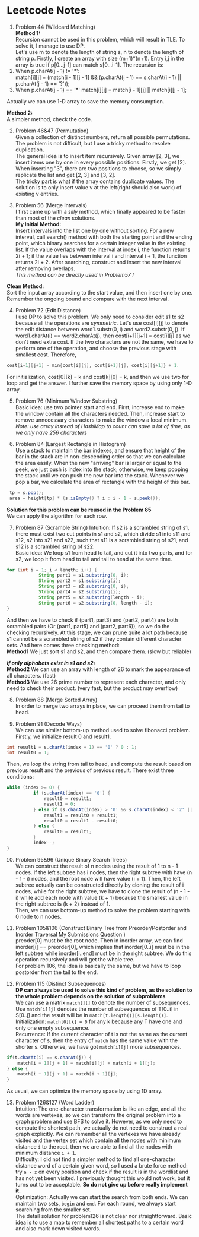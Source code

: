 # Leetcode Notes
1. Problem 44 (Wildcard Matching)  
  **Method 1:**  
  Recursion cannot be used in this problem, which will result in TLE. To solve it, I manage to use DP.  
  Let's use m to denote the length of string s, n to denote the length of string p.
  Firstly, I create an array with size (m+1)*(n+1). Entry i,j in the array is true if p[0...j-1] can match s[0...i-1].
  The recursion is:  
  1.  When p.charAt(j - 1) != '*':  
    match[i][j] = (match[i - 1][j - 1] && (p.charAt(j - 1) == s.charAt(i - 1) || p.charAt(j - 1) == '?'));
  2.  When p.charAt(j - 1) == '*'
    match[i][j] = match[i - 1][j] || match[i][j - 1];  

  Actually we can use 1-D array to save the memory consumption.  

  **Method 2:**  
  A simpler method, check the code.  

2. Problem 46&47 (Permutation)  
  Given a collection of distinct numbers, return all possible permutations. The problem is not difficult, but I use a tricky method to resolve duplication.  
  The general idea is to insert item recursively.   Given array [2, 3], we insert items one by one in every possible positions. Firstly, we get [2]. When inserting "3", there are two positions to choose, so we simply replicate the list and get [2, 3] and [3, 2].  
  The tricky part is what if the array contains duplicate values. The solution is to only insert value v at the left(right should also work) of existing v entries.  

3. Problem 56 (Merge Intervals)  
  I first came up with a *silly* method, which finally appeared to be faster than most of the *clean* solutions.  
  **My Initial Method:**  
  Insert intervals into the list one by one without sorting. For a new interval, call search() method with both the starting point and the ending point, which binary searches for a certain integer value in the existing list. If the value overlaps with the interval at index i, the function returns 2i + 1; if the value lies between interval i and interval i + 1, the function returns 2i + 2. After searching, construct and insert the new interval after removing overlaps.  
  *This method can be directly used in Problem57 !*

  **Clean Method:**  
  Sort the input array according to the start value, and then insert one by one. Remember the ongoing bound and compare with the next interval.

4. Problem 72 (Edit Distance)  
  I use DP to solve this problem. We only need to consider edit s1 to s2 because all the operations are *symmetric*. Let's use cost[i][j] to denote the edit distance between word1.substr(0, i) and word2.substr(0, j). If word1.charAt(i) == word2.charAt(j), then cost[i+1][j+1] = cost[i][j] as we don't need extra cost. If the two characters are not the same, we have to perform one of the operation, and choose the previous stage with smallest cost. Therefore,
  ```java
  cost[i+1][j+1] = min{cost[i][j], cost[i+1][j], cost[i][j+1]} + 1.
  ```
  For initialization, cost[0][k] = k and cost[k][0] = k, and then we use two for loop and get the answer. I further save the memory space by using only 1-D array.

5. Problem 76 (Minimum Window Substring)  
  Basic idea: use two pointer start and end. First, increase end to make the window contain all the characters needed. Then, increase start to remove unnecessary characters to make the window a local minimum.  
  *Note: use array instead of HashMap to count can save a lot of time, as we only have 256 characters*

6. Problem 84 (Largest Rectangle in Histogram)  
  Use a stack to maintain the bar indexes, and ensure that height of the bar in the stack are in non-descending order so that we can calculate the area easily. When the new "arriving" bar is larger or equal to the peek, we just push is index into the stack; otherwise, we keep popping the stack until we can push the new bar into the stack. Whenever we pop a bar, we calculate the area of rectangle with the height of this bar.  
  ```java
   tp = s.pop();
   area = height[tp] * (s.isEmpty() ? i : i - 1 - s.peek());
  ```
  **Solution for this problem can be reused in the Problem 85**  
  We can apply the algorithm for each row.

7. Problem 87 (Scramble String)
  Intuition: If s2 is a scrambled string of s1, there must exist two cut points in s1 and s2, which divide s1 into s11 and s12, s2 into s21 and s22, such that s11 is a scrambled string of s21, and s12 is a scrambled string of s22.  
  Basic idea: We loop s1 from head to tail, and cut it into two parts, and for s2, we loop it from head to tail and tail to head at the same time.
  ```java
  for (int i = 1; i < length; i++) {
              String part1 = s1.substring(0, i);
              String part2 = s1.substring(i);
              String part3 = s2.substring(0, i);
              String part4 = s2.substring(i);
              String part5 = s2.substring(length - i);
              String part6 = s2.substring(0, length - i);
  }
  ```
  And then we have to check if (part1, part3) and (part2, part4) are both scrambled pairs (Or (part1, part5) and (part2, part6)), so we do the checking recursively. At this stage, we can prune quite a lot path because s1 cannot be a scrambled string of s2 if they contain different character sets. And here comes three checking method:  
  **Method1** We just sort s1 and s2, and then compare them. (slow but reliable)  

  ***If only alphabets exist in s1 and s2:***  
  **Method2** We can use an array with length of 26 to mark the appearance of all characters. (fast)  
  **Method3** We use 26 prime number to represent each character, and only need to check their product. (very fast, but the product may overflow)

8. Problem 88 (Merge Sorted Array)  
  In order to merge two arrays in place, we can proceed them from tail to head.  

9. Problem 91 (Decode Ways)  
  We can use similar bottom-up method used to solve fibonacci problem. Firstly, we initialize result 0 and result1.  
  ```java
  int result1 = s.charAt(index + 1) == '0' ? 0 : 1;
  int result0 = 1;
  ```
  Then, we loop the string from tail to head, and compute the result based on previous result and the previous of previous result. There exist three conditions:  
  ```java
  while (index >= 0) {
            if (s.charAt(index) == '0') {
                result0 = result1;
                result1 = 0;
            } else if (s.charAt(index) > '0' && s.charAt(index) < '2' || s.charAt(index) == '2' && s.charAt(index + 1) <= '6') {
                result1 = result0 + result1;
                result0 = result1 - result0;
            } else {
                result0 = result1;
            }
            index--;
  }
  ```

10. Problem 95&96 (Unique Binary Search Trees)  
  We can construct the result of n nodes using the result of 1 to n - 1 nodes. If the left subtree has i nodes, then the right subtree with have (n - 1 - i) nodes, and the root node will have value (i + 1). Then, the left subtree actually can be constructed directly by cloning the result of i nodes, while for the right subtree, we have to clone the result of (n - 1 - i) while add each node with value (k + 1) because the smallest value in the right subtree is (k + 2) instead of 1.  
  Then, we can use bottom-up method to solve the problem starting with 0 node to n nodes.  

11. Problem 105&106 (Construct Binary Tree from Preorder/Postorder and Inorder Traversal My Submissions Question
)  
  preoder[0] must be the root node. Then in inorder array, we can find inorder[i] == preorder[0], which implies that inorder[0..i] must be in the left subtree while inorder[i..end] must be in the right subtree. We do this operation recursively and will get the whole tree.  
  For problem 106, the idea is basically the same, but we have to loop postorder from the tail to the end.  

12. Problem 115 (Distinct Subsequences)  
  **DP can always be used to solve this kind of problem, as the solution to the whole problem depends on the solution of subproblems**  
  We can use a matrix `match[][]` to denote the number of subsequences. Use `match[i][j]` denotes the number of subsequences of T[0..i] in S[0..j] and the result will be in `match[t.length()][s.length()]`.  
  Initialization: `match[0][k] = 0` for any k because any T have one and only one empty subsequence.  
  Recurrence: If the current character of t is not the same as the current character of s, then the entry of `match` has the same value with the shorter s. Otherwise, we have got `match[i][j]` more subsequences.  
  ```java
  if(t.charAt(i) == s.charAt(j)) {
      match[i + 1][j + 1] = match[i][j] + match[i + 1][j];
  } else {
      match[i + 1][j + 1] = match[i + 1][j];
  }
  ```  
  As usual, we can optimize the memory space by using 1D array.  

13. Problem 126&127 (Word Ladder)  
  Intuition: The one-character transformation is like an edge, and all the words are vertexes, so we can transform the original problem into a graph problem and use BFS to solve it. However, as we only need to compute the shortest path, we actually do not need to construct a real graph explicitly. We can remember all the vertexes we have already visited and the vertex set which contain all the nodes with minimum distance `i` to the root, then we are able to find all the nodes with minimum distance `i + 1`.  
  Difficulty: I did not find a simpler method to find all one-character distance word of a certain given word, so I used a brute force method: try `a - z` on every position and check if the result is in the wordlist and has not yet been visited. I previously thought this would not work, but it turns out to be acceptable. **So do not give up before really implement it.**    
  Optimization: Actually we can start the search from both ends. We can maintain two sets, `begin` and `end`. For each round, we always start searching from the smaller set.  
  The detail solution for problem126 is not clear nor straightforward. Basic idea is to use a map to remember all shortest paths to a certain word and also mark down visited words.
